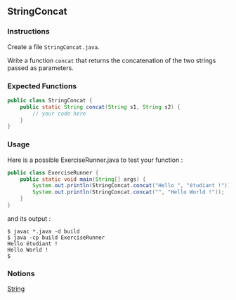 ## StringConcat

### Instructions

Create a file `StringConcat.java`.

Write a function `concat` that returns the concatenation of the two strings passed as parameters.

### Expected Functions

```java
public class StringConcat {
    public static String concat(String s1, String s2) {
        // your code here
    }
}
```

### Usage

Here is a possible ExerciseRunner.java to test your function :

```java
public class ExerciseRunner {
    public static void main(String[] args) {
        System.out.println(StringConcat.concat("Hello ", "étudiant !"));
        System.out.println(StringConcat.concat("", "Hello World !"));
    }
}
```

and its output :

```shell
$ javac *.java -d build
$ java -cp build ExerciseRunner
Hello étudiant !
Hello World !
$
```

### Notions

[String](https://docs.oracle.com/en/java/javase/17/docs/api/java.base/java/lang/String.html)
